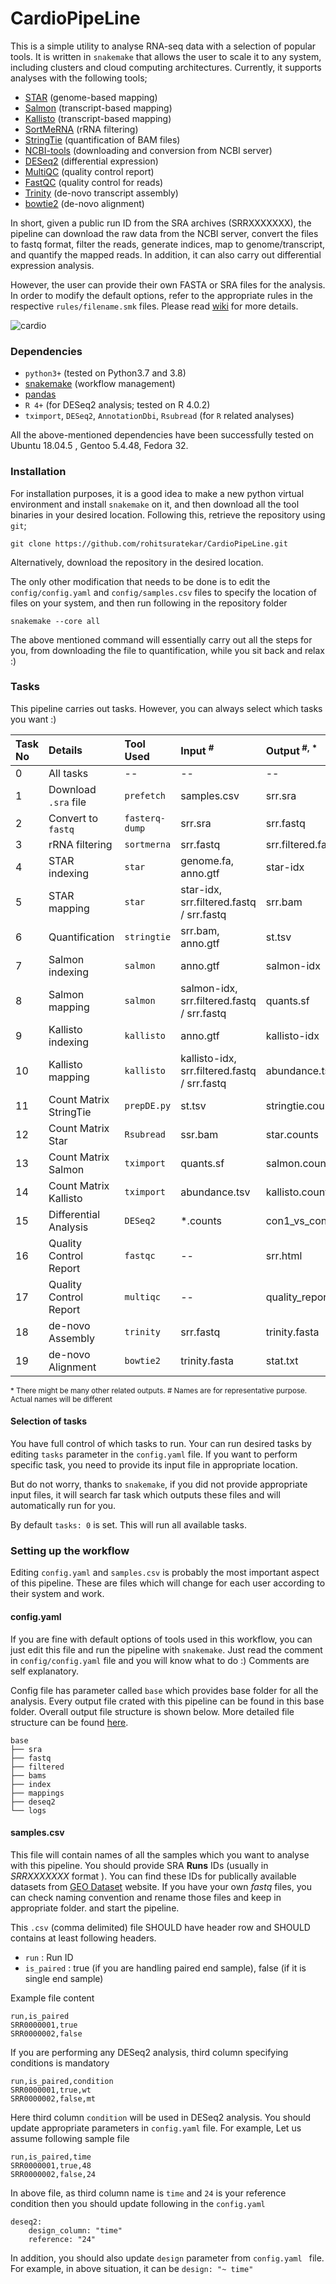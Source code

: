 # CardioPipeLine

This is a simple utility to analyse RNA-seq data with a selection of popular
 tools. It is written in `snakemake` that allows the user to scale it
  to any system, including clusters and cloud computing architectures.
   Currently, it supports analyses with the following tools;

* [STAR](https://github.com/alexdobin/STAR) (genome-based mapping)
* [Salmon](https://salmon.readthedocs.io/en/latest/salmon.html) (transcript-based mapping)
* [Kallisto](https://github.com/pachterlab/kallisto) (transcript-based  mapping)
* [SortMeRNA](https://github.com/biocore/sortmerna) (rRNA filtering)
* [StringTie](https://ccb.jhu.edu/software/stringtie/) (quantification of BAM files)
* [NCBI-tools](https://github.com/ncbi/sra-tools) (downloading and conversion from NCBI server)
* [DESeq2](https://bioconductor.org/packages/release/bioc/html/DESeq2.html) (differential expression)
* [MultiQC](https://multiqc.info/) (quality control report)
* [FastQC](https://www.bioinformatics.babraham.ac.uk/projects/fastqc
) (quality control for reads)
* [Trinity](https://github.com/trinityrnaseq/trinityrnaseq) (de-novo
 transcript assembly)
* [bowtie2](http://bowtie-bio.sourceforge.net/bowtie2/index.shtml) (de-novo
 alignment)

In short, given a public run ID from the SRA archives (SRRXXXXXXX), the pipeline can download
 the raw data from the NCBI server, convert the files to fastq format, filter the reads, generate indices, map to
  genome/transcript, and quantify the mapped reads. In addition, it can also carry out
  differential expression analysis.


However, the user can provide their own FASTA or SRA files for the analysis.
In order to modify the default options, refer to the appropriate rules in
 the respective `rules/filename.smk` files. Please read [wiki](https://github.com/rohitsuratekar/CardioPipeLine/wiki) 
 for more details.
 
 
 ![cardio](https://user-images.githubusercontent.com/8757115/94266211-1a246400-ff3a-11ea-9f9a-d28527f75014.png)



### Dependencies
* `python3+` (tested on Python3.7 and 3.8)
* [snakemake](https://snakemake.readthedocs.io/en/stable/) (workflow
 management)
* [pandas](https://pandas.pydata.org/) 
* `R 4+` (for DESeq2 analysis; tested on R 4.0.2)
* `tximport`, `DESeq2`, `AnnotationDbi`, `Rsubread` (for `R` related analyses)

All the above-mentioned dependencies have been successfully tested on Ubuntu 18.04.5
, Gentoo 5.4.48, Fedora 32.

### Installation
For installation purposes, it is a good idea to make a new python virtual environment and
 install `snakemake` on it, and then download all the tool binaries in your
  desired location. Following this, retrieve the repository using `git`;

```
git clone https://github.com/rohitsuratekar/CardioPipeLine.git
```

Alternatively, download the repository in the desired location.

The only other modification that needs to be done is to edit the `config/config.yaml` and
 `config/samples.csv` files to specify the location of files on your system, and then run following in the
  repository folder

`
snakemake --core all
`

The above mentioned command will essentially carry out all the steps for you, from downloading
 the file to quantification, while you sit back and relax :)
 
### Tasks
This pipeline carries out tasks. However, you can always
 select which tasks you want :) 

    
| Task No | Details | Tool Used | Input <sup>#</sup> | Output<sup> #, * </sup> |
| :------ | :----- | :------ | :----| :--- |
| 0 | All tasks | -- | -- | -- |
| 1 | Download `.sra` file| `prefetch` | samples.csv | srr.sra |
| 2 | Convert to `fastq` | `fasterq-dump` | srr.sra | srr.fastq|
| 3 | rRNA filtering | `sortmerna` | srr.fastq | srr.filtered.fastq |
| 4 | STAR indexing | `star` | genome.fa, anno.gtf | star-idx |
| 5 | STAR mapping  | `star` | star-idx, srr.filtered.fastq / srr.fastq | srr.bam |
| 6 | Quantification | `stringtie` | srr.bam, anno.gtf | st.tsv |
| 7 | Salmon indexing | `salmon` | anno.gtf | salmon-idx |
| 8 | Salmon mapping | `salmon` | salmon-idx, srr.filtered.fastq / srr.fastq | quants.sf |
| 9 | Kallisto indexing | `kallisto` | anno.gtf | kallisto-idx |
| 10 | Kallisto mapping | `kallisto` | kallisto-idx, srr.filtered.fastq / srr.fastq |abundance.tsv |
| 11 | Count Matrix StringTie | `prepDE.py` | st.tsv | stringtie.counts |
| 12 | Count Matrix Star | `Rsubread` | ssr.bam | star.counts |
| 13 | Count Matrix Salmon | `tximport` | quants.sf | salmon.counts |
| 14 | Count Matrix Kallisto | `tximport` | abundance.tsv | kallisto.counts |
| 15 | Differential Analysis | `DESeq2` | *.counts | con1_vs_con2.csv |
| 16 | Quality Control Report | `fastqc` | -- | srr.html |
| 17 | Quality Control Report | `multiqc` | -- | quality_report.html |
| 18 | de-novo Assembly | `trinity` | srr.fastq | trinity.fasta |
| 19 | de-novo Alignment | `bowtie2` | trinity.fasta | stat.txt |


<sup>* There might be many other related outputs. </sup> 
<sup># Names are for representative purpose. Actual names will be different
 </sup>

#### Selection of tasks
You have full control of which tasks to run. Your can run desired tasks by
 editing `tasks` parameter in the `config.yaml` file. If you want to perform
  specific task, you need to provide its input file in appropriate location.  

But do not worry, thanks to `snakemake`, if you did not provide appropriate
 input files, it will  search far task which outputs these files and will
  automatically run for you. 
 
By default `tasks: 0` is set. This will run all available tasks.

### Setting up the workflow 
Editing `config.yaml` and `samples.csv` is probably the most important
 aspect of this pipeline. These are files which will change for each user
  according to their system and work.

#### config.yaml
 If you are fine  with default options of tools
  used in this workflow, you can just edit this file and run the pipeline
   with `snakemake`. Just read the comment in  `config/config.yaml` file
    and you will know what to do :) Comments are self explanatory.

Config file has parameter called `base` which provides base folder for all
 the analysis. Every output file crated with this pipeline can be found in
  this base folder. Overall output file structure is shown below. More
   detailed file structure can be found [here](https://github.com/rohitsuratekar/CardioPipeLine/wiki/Base-Folder-Structure). 
   
```
base
├── sra
├── fastq
├── filtered
├── bams
├── index
├── mappings
├── deseq2
└── logs
```

#### samples.csv
This file will contain names of all the samples which you want to analyse
 with this pipeline. You should provide SRA **Runs** IDs (usually in
  *SRRXXXXXXX* format ). You can find these IDs for publically available
   datasets from [GEO Dataset](https://www.ncbi.nlm.nih.gov/gds) website. If
    you have your own *fastq* files, you can check naming convention and
     rename those files and keep in appropriate folder. and start the
      pipeline.
 
 This `.csv` (comma delimited) file SHOULD have header row and SHOULD
  contains at least following headers.

* `run` : Run ID
* `is_paired` : true (if you are handling paired end sample), false (if it
 is single end sample)

Example file content
```
run,is_paired
SRR0000001,true
SRR0000002,false
```

If you are performing any DESeq2 analysis, third column specifying
 conditions is mandatory
 
```
run,is_paired,condition
SRR0000001,true,wt
SRR0000002,false,mt
```
Here third column `condition` will be used in DESeq2 analysis. You should
 update appropriate parameters in `config.yaml` file. For example, Let us
  assume following sample file
  
```
run,is_paired,time
SRR0000001,true,48
SRR0000002,false,24
```
In above file, as third column name is `time` and `24` is your reference
 condition then you should update
 following in the `config.yaml`
```
deseq2:
    design_column: "time"
    reference: "24"
```
In addition, you should also update `design` parameter from `config.yaml
` file. For example, in above situation, it can be `design: "~ time"`

